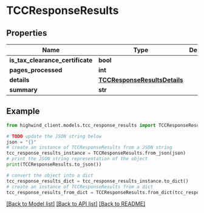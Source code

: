 # TCCResponseResults


## Properties

Name | Type | Description | Notes
------------ | ------------- | ------------- | -------------
**is_tax_clearance_certificate** | **bool** |  | [optional] 
**pages_processed** | **int** |  | [optional] 
**details** | [**TCCResponseResultsDetails**](TCCResponseResultsDetails.md) |  | [optional] 
**summary** | **str** |  | [optional] 

## Example

```python
from highwind_client.models.tcc_response_results import TCCResponseResults

# TODO update the JSON string below
json = "{}"
# create an instance of TCCResponseResults from a JSON string
tcc_response_results_instance = TCCResponseResults.from_json(json)
# print the JSON string representation of the object
print(TCCResponseResults.to_json())

# convert the object into a dict
tcc_response_results_dict = tcc_response_results_instance.to_dict()
# create an instance of TCCResponseResults from a dict
tcc_response_results_from_dict = TCCResponseResults.from_dict(tcc_response_results_dict)
```
[[Back to Model list]](../README.md#documentation-for-models) [[Back to API list]](../README.md#documentation-for-api-endpoints) [[Back to README]](../README.md)


